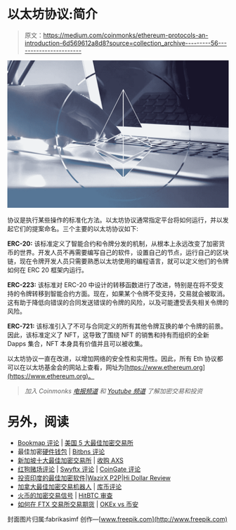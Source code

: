 # 以太坊协议:简介

> 原文：<https://medium.com/coinmonks/ethereum-protocols-an-introduction-6d569612a8d8?source=collection_archive---------56----------------------->

![](img/f6995765728a0586e6717d7a93023606.png)

协议是执行某些操作的标准化方法。以太坊协议通常指定平台将如何运行，并以发起它们的提案命名。三个主要的以太坊协议如下:

**ERC-20:** 该标准定义了智能合约和令牌分发的机制，从根本上永远改变了加密货币的世界。开发人员不再需要编写自己的软件，设置自己的节点，运行自己的区块链，现在令牌开发人员只需要熟悉以太坊使用的编程语言，就可以定义他们的令牌如何在 ERC 20 框架内运行。

**ERC-223:** 该标准对 ERC-20 中设计的转移函数进行了改进，特别是在将不受支持的令牌转移到智能合约方面。现在，如果某个令牌不受支持，交易就会被取消。这有助于降低向错误的合同发送错误的令牌的风险，以及可能遭受丢失相关令牌的风险。

**ERC-721:** 该标准引入了不可与合同定义的所有其他令牌互换的单个令牌的前景。因此，该标准定义了 NFT，这导致了围绕 NFT 的销售和持有而组织的全新 Dapps 集合，NFT 本身具有价值并且可以被收集。

以太坊协议一直在改进，以增加网络的安全性和实用性。因此，所有 Eth 协议都可以在以太坊基金会的网站上查看，网址为[https://www.ethereum.org](https://www.ethereum.org)。

> *加入 Coinmonks* [*电报频道*](https://t.me/coincodecap) *和* [*Youtube 频道*](https://www.youtube.com/c/coinmonks/videos) *了解加密交易和投资*

# 另外，阅读

*   [Bookmap 评论](https://coincodecap.com/bookmap-review-2021-best-trading-software) | [美国 5 大最佳加密交易所](https://coincodecap.com/crypto-exchange-usa)
*   最佳加密[硬件钱包](/coinmonks/hardware-wallets-dfa1211730c6) | [Bitbns 评论](/coinmonks/bitbns-review-38256a07e161)
*   [新加坡十大最佳加密交易所](https://coincodecap.com/crypto-exchange-in-singapore) | [收购 AXS](https://coincodecap.com/buy-axs-token)
*   [红狗赌场评论](https://coincodecap.com/red-dog-casino-review) | [Swyftx 评论](https://coincodecap.com/swyftx-review) | [CoinGate 评论](https://coincodecap.com/coingate-review)
*   [投资印度的最佳加密软件](https://coincodecap.com/best-crypto-to-invest-in-india-in-2021)|[WazirX P2P](https://coincodecap.com/wazirx-p2p)|[Hi Dollar Review](https://coincodecap.com/hi-dollar-review)
*   [加拿大最佳加密交易机器人](https://coincodecap.com/5-best-crypto-trading-bots-in-canada) | [库币评论](https://coincodecap.com/kucoin-review)
*   [火币的加密交易信号](https://coincodecap.com/huobi-crypto-trading-signals) | [HitBTC 审查](/coinmonks/hitbtc-review-c5143c5d53c2)
*   [如何在 FTX 交易所交易期货](https://coincodecap.com/ftx-futures-trading) | [OKEx vs 币安](https://coincodecap.com/okex-vs-binance)

封面图片归属:fabrikasimf 创作—[www.freepik.com](http://www.freepik.com)